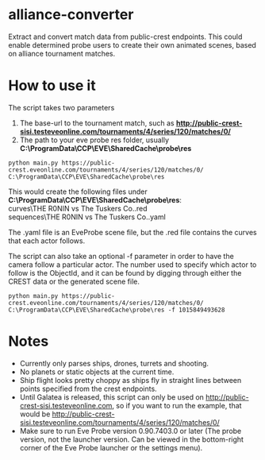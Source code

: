 # alliance-converter
Extract and convert match data from public-crest endpoints.
This could enable determined probe users to create their own animated scenes, based on alliance tournament matches.

# How to use it
The script takes two parameters
1.  The base-url to the tournament match, such as **http://public-crest-sisi.testeveonline.com/tournaments/4/series/120/matches/0/**
2.  The path to your eve probe res folder, usually **C:\ProgramData\CCP\EVE\SharedCache\probe\res**

```
python main.py https://public-crest.eveonline.com/tournaments/4/series/120/matches/0/ C:\ProgramData\CCP\EVE\SharedCache\probe\res
```
This would create the following files under **C:\ProgramData\CCP\EVE\SharedCache\probe\res**:  
curves\THE R0NIN vs The Tuskers Co..red  
sequences\THE R0NIN vs The Tuskers Co..yaml  

The .yaml file is an EveProbe scene file, but the .red file contains the curves that each actor follows.

The script can also take an optional -f parameter in order to have the camera follow a particular actor. The number used to specify which actor to follow is the ObjectId, and it can be found by digging through either the CREST data or the generated scene file.
```
python main.py https://public-crest.eveonline.com/tournaments/4/series/120/matches/0/ C:\ProgramData\CCP\EVE\SharedCache\probe\res -f 1015849493628 
```

# Notes
 - Currently only parses ships, drones, turrets and shooting.
 - No planets or static objects at the current time.
 - Ship flight looks pretty choppy as ships fly in straight lines between points specified from the crest endpoints.
 - Until Galatea is released, this script can only be used on http://public-crest-sisi.testeveonline.com, so if you want to run the example, that would be http://public-crest-sisi.testeveonline.com/tournaments/4/series/120/matches/0/
 - Make sure to run Eve Probe version 0.90.7403.0 or later (The probe version, not the launcher version. Can be viewed in the bottom-right corner of the Eve Probe launcher or the settings menu).